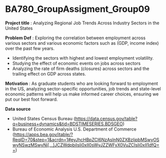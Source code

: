 # BA780_GroupAssigment_Group09

**Project title** : Analyzing Regional Job Trends Across Industry Sectors in the United States

**Problem Def** : Exploring the correlation between employment across various sectors and various economic factors such as (GDP, income index) over the past few years.

* Identifying the sectors with highest and lowest employment volatility.
* Studying the effect of economic events on jobs across sectors
* Analyzing the rate of firm deaths (closures) across sectors and the trailing effect on GDP across states.


**Motivation** : As graduate students who are looking forward to employment in the US, analyzing sector-specific opportunities, job trends and state-level economic patterns will help us make informed career choices, ensuring we put our best foot forward.

**Data source**

* United States Census Bureau (https://data.census.gov/table?q=business+dynamics&tid=BDSTIMESERIES.BDSGEO) 
* Bureau of Economic Analysis U.S. Department of Commerce (https://apps.bea.gov/itable/?ReqID=70&step=1&acrdn=1#eyJhcHBpZCI6NzAsInN0ZXBzIjpbMSwyOSwyNSwzMSwyNi[…]JCZWdpbiIsIi0xIl0sWyJZZWFyX0VuZCIsIi0xIl1dfQ==)

